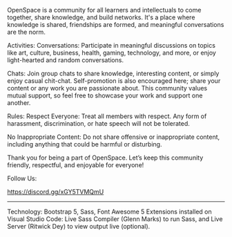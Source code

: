 OpenSpace is a community for all learners and intellectuals to come together, share knowledge, and build networks. It's a place where knowledge is shared, friendships are formed, and meaningful conversations are the norm.

Activities:
Conversations: Participate in meaningful discussions on topics like art, culture, business, health, gaming, technology, and more, or enjoy light-hearted and random conversations.

Chats: Join group chats to share knowledge, interesting content, or simply enjoy casual chit-chat. Self-promotion is also encouraged here; share your content or any work you are passionate about. This community values mutual support, so feel free to showcase your work and support one another.

Rules:
Respect Everyone: Treat all members with respect. Any form of harassment, discrimination, or hate speech will not be tolerated.

No Inappropriate Content: Do not share offensive or inappropriate content, including anything that could be harmful or disturbing.

Thank you for being a part of OpenSpace. Let’s keep this community friendly, respectful, and enjoyable for everyone!

Follow Us:

https://discord.gg/xGY5TVMQmU

---------------------------------------------------------------------------------------------------------------------------

Technology: Bootstrap 5, Sass, Font Awesome 5
Extensions installed on Visual Studio Code: Live Sass Compiler (Glenn Marks) to run Sass, and Live Server (Ritwick Dey) to view output live (optional).
